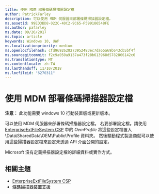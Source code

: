 ```yaml
---
title: 使用 MDM 部署條碼掃描器設定檔
author: PatrickFarley
description: 可以使用 MDM 伺服器來部署條碼掃描器設定檔。
ms.assetid: 99ED3BD8-022C-40C2-9C65-F599186548FE
ms.author: pafarley
ms.date: 09/26/2017
ms.topic: article
keywords: Windows 10, UWP
ms.localizationpriority: medium
ms.openlocfilehash: cfd9692620273952483ec7da65a69b643cb5bf4f
ms.sourcegitcommit: f2c9a050a9137a473f28b613968d5782866142c6
ms.translationtype: MT
ms.contentlocale: zh-TW
ms.lasthandoff: 11/10/2018
ms.locfileid: "6270311"
---
```

# <a name="deploy-barcode-scanner-profiles-with-mdm"></a>使用 MDM 部署條碼掃描器設定檔

**注意：** 此功能需要 windows 10 行動裝置版或更新版本。

可以使用 MDM 伺服器來部署條碼掃描器設定檔。 若要部署設定檔，請使用 [EnterpriseExtFileSystem CSP](https://msdn.microsoft.com/library/windows/hardware/mt157025) 中的 *OemProfile* 將這些設定檔置入 \\Data\\SharedData\\OEM\\Public\\Profile 資料夾。 然後驅動程式製造商就可以使用這些掃描器設定檔來設定未透過 API 介面公開的設定。

Microsoft 沒有定義掃描器設定檔的詳細資料或實作方式。

## <a name="related-topics"></a>相關主題
- [EnterpriseExtFileSystem CSP](https://msdn.microsoft.com/library/windows/hardware/mt157025)
- [條碼掃描器裝置支援](https://docs.microsoft.com/en-us/windows/uwp/devices-sensors/pos-device-support#barcode-scanner)